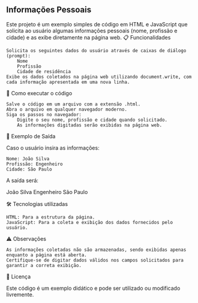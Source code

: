 ## Informações Pessoais

Este projeto é um exemplo simples de código em HTML e JavaScript que solicita ao usuário algumas informações pessoais (nome, profissão e cidade) e as exibe diretamente na página web.
📋 Funcionalidades

    Solicita os seguintes dados do usuário através de caixas de diálogo (prompt):
        Nome
        Profissão
        Cidade de residência
    Exibe os dados coletados na página web utilizando document.write, com cada informação apresentada em uma nova linha.

🚀 Como executar o código

    Salve o código em um arquivo com a extensão .html.
    Abra o arquivo em qualquer navegador moderno.
    Siga os passos no navegador:
        Digite o seu nome, profissão e cidade quando solicitado.
        As informações digitadas serão exibidas na página web.

📌 Exemplo de Saída

Caso o usuário insira as informações:

    Nome: João Silva
    Profissão: Engenheiro
    Cidade: São Paulo

A saída será:

João Silva
Engenheiro
São Paulo

🛠️ Tecnologias utilizadas

    HTML: Para a estrutura da página.
    JavaScript: Para a coleta e exibição dos dados fornecidos pelo usuário.

⚠️ Observações

    As informações coletadas não são armazenadas, sendo exibidas apenas enquanto a página está aberta.
    Certifique-se de digitar dados válidos nos campos solicitados para garantir a correta exibição.

📄 Licença

Este código é um exemplo didático e pode ser utilizado ou modificado livremente.

